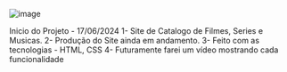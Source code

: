 ![image](https://github.com/Bieel1025/Filmes-Series-Musicas-HTML-CSS-JS/assets/133724419/d4f825d3-253c-4124-b9a1-b240d2a9ba86)


Inicio do Projeto - 17/06/2024
1- Site de Catalogo de Filmes, Series e Musicas.
2- Produção do Site ainda em andamento.
3- Feito com as tecnologias - HTML, CSS
4- Futuramente farei um vídeo mostrando cada funcionalidade
